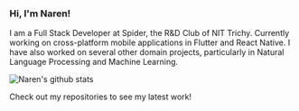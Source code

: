 <!--
**nsi319/nsi319** is a ✨ _special_ ✨ repository because its `README.md` (this file) appears on your GitHub profile.

Here are some ideas to get you started:

- 🔭 I’m currently working on ...
- 🌱 I’m currently learning ...
- 👯 I’m looking to collaborate on ...
- 🤔 I’m looking for help with ...
- 💬 Ask me about ...
- 📫 How to reach me: ...
- 😄 Pronouns: ...
- ⚡ Fun fact: ...
-->
### Hi, I'm Naren!

I am a Full Stack Developer at Spider, the R&D Club of NIT Trichy. Currently working on cross-platform mobile applications in Flutter and React Native. I have also worked on several other domain projects, particularly in Natural Language Processing and Machine Learning.

![Naren's github stats](https://github-readme-stats.vercel.app/api?username=nsi319&show_icons=true&theme=tokyonight&include_all_commits=true&count_private=true&show_icons=true&hide=issues,stars)

Check out my repositories to see my latest work!
